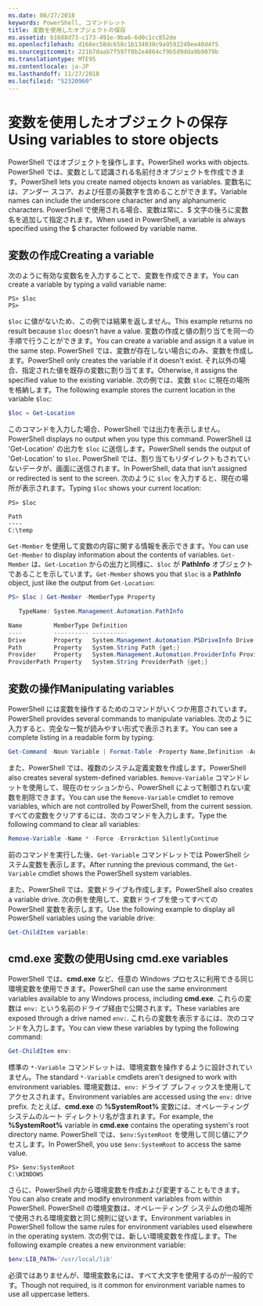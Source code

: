 ```yaml
---
ms.date: 08/27/2018
keywords: PowerShell, コマンドレット
title: 変数を使用したオブジェクトの保存
ms.assetid: b1688d73-c173-491e-9ba6-6d0c1cc852de
ms.openlocfilehash: d166ec58dc658c1b134030c9a9592249ee40d4f5
ms.sourcegitcommit: 221b7daab7f597f8b2e4864cf9b5d9dda9b9879b
ms.translationtype: MTE95
ms.contentlocale: ja-JP
ms.lasthandoff: 11/27/2018
ms.locfileid: "52320960"
---
```

# <a name="using-variables-to-store-objects"></a><span data-ttu-id="6da2d-103">変数を使用したオブジェクトの保存</span><span class="sxs-lookup"><span data-stu-id="6da2d-103">Using variables to store objects</span></span>

<span data-ttu-id="6da2d-104">PowerShell ではオブジェクトを操作します。</span><span class="sxs-lookup"><span data-stu-id="6da2d-104">PowerShell works with objects.</span></span> <span data-ttu-id="6da2d-105">PowerShell では、変数として認識される名前付きオブジェクトを作成できます。</span><span class="sxs-lookup"><span data-stu-id="6da2d-105">PowerShell lets you create named objects known as variables.</span></span>
<span data-ttu-id="6da2d-106">変数名には、アンダー スコア、および任意の英数字を含めることができます。</span><span class="sxs-lookup"><span data-stu-id="6da2d-106">Variable names can include the underscore character and any alphanumeric characters.</span></span> <span data-ttu-id="6da2d-107">PowerShell で使用される場合、変数は常に、\$ 文字の後ろに変数名を追加して指定されます。</span><span class="sxs-lookup"><span data-stu-id="6da2d-107">When used in PowerShell, a variable is always specified using the \$ character followed by variable name.</span></span>

## <a name="creating-a-variable"></a><span data-ttu-id="6da2d-108">変数の作成</span><span class="sxs-lookup"><span data-stu-id="6da2d-108">Creating a variable</span></span>

<span data-ttu-id="6da2d-109">次のように有効な変数名を入力することで、変数を作成できます。</span><span class="sxs-lookup"><span data-stu-id="6da2d-109">You can create a variable by typing a valid variable name:</span></span>

```
PS> $loc
PS>
```

<span data-ttu-id="6da2d-110">`$loc` に値がないため、この例では結果を返しません。</span><span class="sxs-lookup"><span data-stu-id="6da2d-110">This example returns no result because `$loc` doesn't have a value.</span></span> <span data-ttu-id="6da2d-111">変数の作成と値の割り当てを同一の手順で行うことができます。</span><span class="sxs-lookup"><span data-stu-id="6da2d-111">You can create a variable and assign it a value in the same step.</span></span> <span data-ttu-id="6da2d-112">PowerShell では、変数が存在しない場合にのみ、変数を作成します。</span><span class="sxs-lookup"><span data-stu-id="6da2d-112">PowerShell only creates the variable if it doesn't exist.</span></span>
<span data-ttu-id="6da2d-113">それ以外の場合、指定された値を既存の変数に割り当てます。</span><span class="sxs-lookup"><span data-stu-id="6da2d-113">Otherwise, it assigns the specified value to the existing variable.</span></span> <span data-ttu-id="6da2d-114">次の例では、変数 `$loc` に現在の場所を格納します。</span><span class="sxs-lookup"><span data-stu-id="6da2d-114">The following example stores the current location in the variable `$loc`:</span></span>

```powershell
$loc = Get-Location
```

<span data-ttu-id="6da2d-115">このコマンドを入力した場合、PowerShell では出力を表示しません。</span><span class="sxs-lookup"><span data-stu-id="6da2d-115">PowerShell displays no output when you type this command.</span></span> <span data-ttu-id="6da2d-116">PowerShell は 'Get-Location' の出力を `$loc` に送信します。</span><span class="sxs-lookup"><span data-stu-id="6da2d-116">PowerShell sends the output of 'Get-Location' to `$loc`.</span></span> <span data-ttu-id="6da2d-117">PowerShell では、割り当てもリダイレクトもされていないデータが、画面に送信されます。</span><span class="sxs-lookup"><span data-stu-id="6da2d-117">In PowerShell, data that isn't assigned or redirected is sent to the screen.</span></span> <span data-ttu-id="6da2d-118">次のように `$loc` を入力すると、現在の場所が表示されます。</span><span class="sxs-lookup"><span data-stu-id="6da2d-118">Typing `$loc` shows your current location:</span></span>

```
PS> $loc

Path
----
C:\temp
```

<span data-ttu-id="6da2d-119">`Get-Member` を使用して変数の内容に関する情報を表示できます。</span><span class="sxs-lookup"><span data-stu-id="6da2d-119">You can use `Get-Member` to display information about the contents of variables.</span></span> <span data-ttu-id="6da2d-120">`Get-Member` は、`Get-Location` からの出力と同様に、`$loc` が **PathInfo** オブジェクトであることを示しています。</span><span class="sxs-lookup"><span data-stu-id="6da2d-120">`Get-Member` shows you that `$loc` is a **PathInfo** object, just like the output from `Get-Location`:</span></span>

```powershell
PS> $loc | Get-Member -MemberType Property

   TypeName: System.Management.Automation.PathInfo

Name         MemberType Definition
----         ---------- ----------
Drive        Property   System.Management.Automation.PSDriveInfo Drive {get;}
Path         Property   System.String Path {get;}
Provider     Property   System.Management.Automation.ProviderInfo Provider {...
ProviderPath Property   System.String ProviderPath {get;}
```

## <a name="manipulating-variables"></a><span data-ttu-id="6da2d-121">変数の操作</span><span class="sxs-lookup"><span data-stu-id="6da2d-121">Manipulating variables</span></span>

<span data-ttu-id="6da2d-122">PowerShell には変数を操作するためのコマンドがいくつか用意されています。</span><span class="sxs-lookup"><span data-stu-id="6da2d-122">PowerShell provides several commands to manipulate variables.</span></span> <span data-ttu-id="6da2d-123">次のように入力すると、完全な一覧が読みやすい形式で表示されます。</span><span class="sxs-lookup"><span data-stu-id="6da2d-123">You can see a complete listing in a readable form by typing:</span></span>

```powershell
Get-Command -Noun Variable | Format-Table -Property Name,Definition -AutoSize -Wrap
```

<span data-ttu-id="6da2d-124">また、PowerShell では、複数のシステム定義変数を作成します。</span><span class="sxs-lookup"><span data-stu-id="6da2d-124">PowerShell also creates several system-defined variables.</span></span> <span data-ttu-id="6da2d-125">`Remove-Variable` コマンドレットを使用して、現在のセッションから、PowerShell によって制御されない変数を削除できます。</span><span class="sxs-lookup"><span data-stu-id="6da2d-125">You can use the `Remove-Variable` cmdlet to remove variables, which are not controlled by PowerShell, from the current session.</span></span> <span data-ttu-id="6da2d-126">すべての変数をクリアするには、次のコマンドを入力します。</span><span class="sxs-lookup"><span data-stu-id="6da2d-126">Type the following command to clear all variables:</span></span>

```powershell
Remove-Variable -Name * -Force -ErrorAction SilentlyContinue
```

<span data-ttu-id="6da2d-127">前のコマンドを実行した後、`Get-Variable` コマンドレットでは PowerShell システム変数を表示します。</span><span class="sxs-lookup"><span data-stu-id="6da2d-127">After running the previous command, the `Get-Variable` cmdlet shows the PowerShell system variables.</span></span>

<span data-ttu-id="6da2d-128">また、PowerShell では、変数ドライブも作成します。</span><span class="sxs-lookup"><span data-stu-id="6da2d-128">PowerShell also creates a variable drive.</span></span> <span data-ttu-id="6da2d-129">次の例を使用して、変数ドライブを使ってすべての PowerShell 変数を表示します。</span><span class="sxs-lookup"><span data-stu-id="6da2d-129">Use the following example to display all PowerShell variables using the variable drive:</span></span>

```powershell
Get-ChildItem variable:
```

## <a name="using-cmdexe-variables"></a><span data-ttu-id="6da2d-130">cmd.exe 変数の使用</span><span class="sxs-lookup"><span data-stu-id="6da2d-130">Using cmd.exe variables</span></span>

<span data-ttu-id="6da2d-131">PowerShell では、**cmd.exe** など、任意の Windows プロセスに利用できる同じ環境変数を使用できます。</span><span class="sxs-lookup"><span data-stu-id="6da2d-131">PowerShell can use the same environment variables available to any Windows process, including **cmd.exe**.</span></span> <span data-ttu-id="6da2d-132">これらの変数は `env:` という名前のドライブ経由で公開されます。</span><span class="sxs-lookup"><span data-stu-id="6da2d-132">These variables are exposed through a drive named `env:`.</span></span> <span data-ttu-id="6da2d-133">これらの変数を表示するには、次のコマンドを入力します。</span><span class="sxs-lookup"><span data-stu-id="6da2d-133">You can view these variables by typing the following command:</span></span>

```powershell
Get-ChildItem env:
```

<span data-ttu-id="6da2d-134">標準の `*-Variable` コマンドレットは、環境変数を操作するように設計されていません。</span><span class="sxs-lookup"><span data-stu-id="6da2d-134">The standard `*-Variable` cmdlets aren't designed to work with environment variables.</span></span> <span data-ttu-id="6da2d-135">環境変数は、`env:` ドライブ プレフィックスを使用してアクセスされます。</span><span class="sxs-lookup"><span data-stu-id="6da2d-135">Environment variables are accessed using the `env:` drive prefix.</span></span> <span data-ttu-id="6da2d-136">たとえば、**cmd.exe** の **%SystemRoot%** 変数には、オペレーティング システムのルート ディレクトリ名が含まれます。</span><span class="sxs-lookup"><span data-stu-id="6da2d-136">For example, the **%SystemRoot%** variable in **cmd.exe** contains the operating system's root directory name.</span></span> <span data-ttu-id="6da2d-137">PowerShell では、`$env:SystemRoot` を使用して同じ値にアクセスします。</span><span class="sxs-lookup"><span data-stu-id="6da2d-137">In PowerShell, you use `$env:SystemRoot` to access the same value.</span></span>

```
PS> $env:SystemRoot
C:\WINDOWS
```

<span data-ttu-id="6da2d-138">さらに、PowerShell 内から環境変数を作成および変更することもできます。</span><span class="sxs-lookup"><span data-stu-id="6da2d-138">You can also create and modify environment variables from within PowerShell.</span></span> <span data-ttu-id="6da2d-139">PowerShell の環境変数は、オペレーティング システムの他の場所で使用される環境変数と同じ規則に従います。</span><span class="sxs-lookup"><span data-stu-id="6da2d-139">Environment variables in PowerShell follow the same rules for environment variables used elsewhere in the operating system.</span></span> <span data-ttu-id="6da2d-140">次の例では、新しい環境変数を作成します。</span><span class="sxs-lookup"><span data-stu-id="6da2d-140">The following example creates a new environment variable:</span></span>

```powershell
$env:LIB_PATH='/usr/local/lib'
```

<span data-ttu-id="6da2d-141">必須ではありませんが、環境変数名には、すべて大文字を使用するのが一般的です。</span><span class="sxs-lookup"><span data-stu-id="6da2d-141">Though not required, is it common for environment variable names to use all uppercase letters.</span></span>
